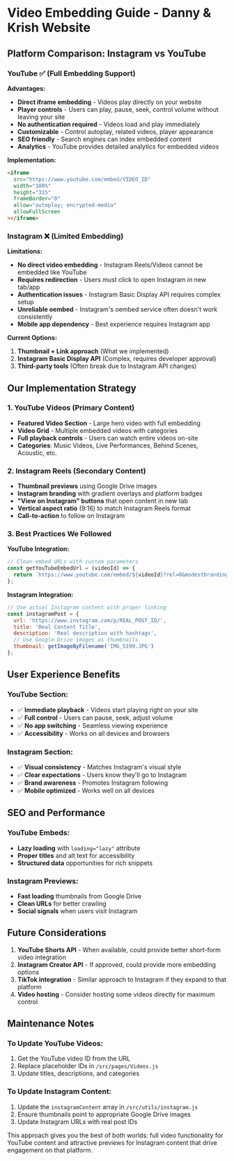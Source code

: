 # Video Embedding Guide - Danny & Krish Website

## Platform Comparison: Instagram vs YouTube

### YouTube ✅ (Full Embedding Support)
**Advantages:**
- **Direct iframe embedding** - Videos play directly on your website
- **Player controls** - Users can play, pause, seek, control volume without leaving your site
- **No authentication required** - Videos load and play immediately
- **Customizable** - Control autoplay, related videos, player appearance
- **SEO friendly** - Search engines can index embedded content
- **Analytics** - YouTube provides detailed analytics for embedded videos

**Implementation:**
```html
<iframe
  src="https://www.youtube.com/embed/VIDEO_ID"
  width="100%" 
  height="315"
  frameBorder="0"
  allow="autoplay; encrypted-media"
  allowFullScreen
></iframe>
```

### Instagram ❌ (Limited Embedding)
**Limitations:**
- **No direct video embedding** - Instagram Reels/Videos cannot be embedded like YouTube
- **Requires redirection** - Users must click to open Instagram in new tab/app
- **Authentication issues** - Instagram Basic Display API requires complex setup
- **Unreliable oembed** - Instagram's oembed service often doesn't work consistently
- **Mobile app dependency** - Best experience requires Instagram app

**Current Options:**
1. **Thumbnail + Link approach** (What we implemented)
2. **Instagram Basic Display API** (Complex, requires developer approval)
3. **Third-party tools** (Often break due to Instagram API changes)

## Our Implementation Strategy

### 1. YouTube Videos (Primary Content)
- **Featured Video Section** - Large hero video with full embedding
- **Video Grid** - Multiple embedded videos with categories
- **Full playback controls** - Users can watch entire videos on-site
- **Categories**: Music Videos, Live Performances, Behind Scenes, Acoustic, etc.

### 2. Instagram Reels (Secondary Content)
- **Thumbnail previews** using Google Drive images
- **Instagram branding** with gradient overlays and platform badges
- **"View on Instagram" buttons** that open content in new tab
- **Vertical aspect ratio** (9:16) to match Instagram Reels format
- **Call-to-action** to follow on Instagram

### 3. Best Practices We Followed

**YouTube Integration:**
```javascript
// Clean embed URLs with custom parameters
const getYouTubeEmbedUrl = (videoId) => {
  return `https://www.youtube.com/embed/${videoId}?rel=0&modestbranding=1`;
};
```

**Instagram Integration:**
```javascript
// Use actual Instagram content with proper linking
const instagramPost = {
  url: 'https://www.instagram.com/p/REAL_POST_ID/',
  title: 'Real Content Title',
  description: 'Real description with hashtags',
  // Use Google Drive images as thumbnails
  thumbnail: getImageByFilename('IMG_5199.JPG')
};
```

## User Experience Benefits

### YouTube Section:
- ✅ **Immediate playback** - Videos start playing right on your site
- ✅ **Full control** - Users can pause, seek, adjust volume
- ✅ **No app switching** - Seamless viewing experience
- ✅ **Accessibility** - Works on all devices and browsers

### Instagram Section:
- ✅ **Visual consistency** - Matches Instagram's visual style
- ✅ **Clear expectations** - Users know they'll go to Instagram
- ✅ **Brand awareness** - Promotes Instagram following
- ✅ **Mobile optimized** - Works well on all devices

## SEO and Performance

### YouTube Embeds:
- **Lazy loading** with `loading="lazy"` attribute
- **Proper titles** and alt text for accessibility
- **Structured data** opportunities for rich snippets

### Instagram Previews:
- **Fast loading** thumbnails from Google Drive
- **Clean URLs** for better crawling
- **Social signals** when users visit Instagram

## Future Considerations

1. **YouTube Shorts API** - When available, could provide better short-form video integration
2. **Instagram Creator API** - If approved, could provide more embedding options
3. **TikTok integration** - Similar approach to Instagram if they expand to that platform
4. **Video hosting** - Consider hosting some videos directly for maximum control

## Maintenance Notes

### To Update YouTube Videos:
1. Get the YouTube video ID from the URL
2. Replace placeholder IDs in `/src/pages/Videos.js`
3. Update titles, descriptions, and categories

### To Update Instagram Content:
1. Update the `instagramContent` array in `/src/utils/instagram.js`
2. Ensure thumbnails point to appropriate Google Drive images
3. Update Instagram URLs with real post IDs

This approach gives you the best of both worlds: full video functionality for YouTube content and attractive previews for Instagram content that drive engagement on that platform.
